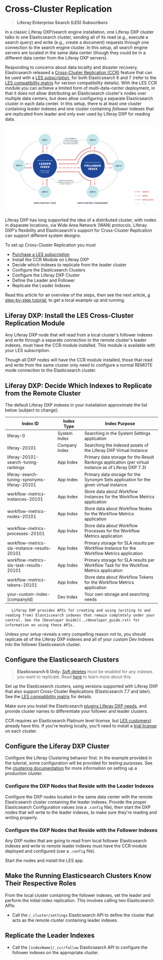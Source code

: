 # Cross-Cluster Replication

> **Liferay Enterprise Search (LES) Subscribers**

In a classic Liferay DXP/search engine installation, one Liferay DXP cluster talks to one Elasticsearch cluster, sending all of its read (e.g., execute a search query) and write (e.g., create a document) requests through one connection to the search engine cluster. In this setup, all search engine servers are located in the same data center (though they could be in a different data center from the Liferay DXP servers).

Responding to concerns about data locality and disaster recovery, Elasticsearch released a [Cross-Cluster Replication (CCR)](https://www.elastic.co/guide/en/elasticsearch/reference/current/xpack-ccr.html) feature that can be used with a [LES subscription](https://www.liferay.com/products/dxp/enterprise-search), for both Elasticsearch 6 and 7 (refer to the [LES compatibility matrix](https://www.liferay.com/compatibility-matrix/liferay-enterprise-search) for version compatibility details). With the LES CCR module you can achieve a limited form of multi-data-center deployment, in that it does not allow distributing an Elasticsearch cluster's nodes over multiple data centers, but does allow configuring a separate Elasticsearch cluster in each data center. In this setup, there is at least one cluster containing _leader_ indexes and one cluster containing _follower_ indexes that are replicated from leader and only ever used by Liferay DXP for reading data.

![With Cross-Cluster Replication, disparate data centers can hold synchronized Elasticsearch CLusters with Liferay DXP indexes.](./cross-cluster-replication/images/01.png)


Liferay DXP has long supported the idea of a distributed cluster, with nodes in disparate locations, via Wide Area Network (WAN) protocols. Liferay DXP's flexibility and Elasticsearch's support for Cross-Cluster Replication can support different system designs.

To set up Cross-Cluster Replication you must

- [Purchase a LES subscription](https://www.liferay.com/products/dxp/enterprise-search)
- Install the CCR Module on Liferay DXP
- Decide which indexes to replicate from the leader cluster
- Configure the Elasticsearch Clusters
- Configure the Liferay DXP Cluster
- Define the Leader and Follower
- Replicate the Leader Indexes

Read this article for an overview of the steps, then see the next article, [a step-by-step tutorial](./configuring-cross-cluster-replication.md), to get a local example up and running.

## Liferay DXP: Install the LES Cross-Cluster Replication Module

<!-- Does a docker container constitute a single node in a cluster? if so we'll need to instruct to use the mp app in control panel to install the ccr module into each dxp node that will use a read-only connection to the follower cluster. -->

Any Liferay DXP node that will read from a local cluster's follower indexes and write through a separate connection to the remote cluster's leader indexes, must have the CCR module installed. This module is available with your LES subscription.

Though all DXP nodes will have the CCR module installed, those that read and write from the same cluster only need to configure a normal REMOTE mode connection to the Elasticsearch cluster.

##  Liferay DXP: Decide Which Indexes to Replicate from the Remote Cluster

The default Liferay DXP indexes in your installation approximate the list below (subject to change):
<!-- This table is probably good info to include somewhere more central, not just in CCR docs -->

| Index ID                                      | Index Type    | Index Purpose |
| --------------------------------------------- | ------------- | ------------- |
| liferay-0                                     | System Index  | Searching in the System Settings application |
| liferay-20101                                 | Company Index | Searching the indexed assets of the Liferay DXP Virtual Instance |
| liferay-20101-search-tuning-rankings          | App Index     | Primary data storage for the Result Rankings application (per virtual instance as of Liferay DXP 7.3) |
| liferay-search-tuning-synonyms-liferay-20101  | App Index     | Primary data storage for the Synonym Sets application for the given virtual instance |
| workflow-metrics-instances-20101              | App Index     | Store data about Workflow Instances for the Workflow Metrics application |
| workflow-metrics-nodes-20101                  | App Index     | Store data about Workflow Nodes for the Workflow Metrics application |
| workflow-metrics-processes-20101              | App Index     | Store data about Workflow Processes for the Workflow Metrics application |
| workflow-metrics-sla-instance-results-20101   | App Index     | Primary storage for SLA results per Workflow Instance for the Workflow Metrics application |
| workflow-metrics-sla-task-results-20101       | App Index     | Primary storage for SLA results per Workflow Task for the Workflow Metrics application |
| workflow-metrics-tokens-20101                 | App Index     | Store data about Workflow Tokens for the Workflow Metrics application |
| your-custom-index-[companyId]                 | Dev Index     | Your own storage and searching needs |

```note::
   Liferay DXP provides APIs for creating and using (writing to and reading from) Elasticsearch indexes that remain completely under your control. See the [Developer Guide](../developer_guide.rst) for information on using these APIs.
```

Unless your setup reveals a very compelling reason not to, you should replicate all of the Liferay DXP indexes and all of your custom Dev Indexes into the follower Elasticsearch cluster. 

## Configure the Elasticsearch Clusters

> **Elasticsearch 6 Only:** [Soft deletes](https://www.elastic.co/guide/en/elasticsearch/reference/6.7/ccr-requirements.html) must be enabled for any indexes you want to replicate. Read [here](./configuring-ccr-enabling-soft-deletes-on-elasticsearch-6.md) to learn more about this.

Set up the Elasticsearch clusters, using versions supported with Liferay DXP that also support Cross-Cluster Replications (Elasticsearch 7.7 and later). See the [LES compatibility matrix](https://help.liferay.com/hc/en-us/articles/360016511651-Liferay-Enterprise-Search-Compatibility-Matrix) for details.

Make sure you Install the Elasticsearch [plugins Liferay DXP needs](../installation/installing-elasticsearch.md), and provide cluster names to differentiate your follower and leader clusters.

CCR requires an Elasticsearch Platinum level license, but [LES customers](./introduction-to-les.md)) already have this. If you're testing locally, you'll need to install a [trial license](https://www.elastic.co/guide/en/elasticsearch/reference/7.x/start-trial.html) on each cluster.

## Configure the Liferay DXP Cluster 

Configure the Liferay Clustering behavior first. In the example provided in the tutorial, some configuration will be provided for testing purposes. See the [clustering documentation](../../installation-and-upgrades/setting-up-liferay-dxp/configuring-clustering-for-high-availability/01-introduction-to-clustering-liferay-dxp.md) for more information on setting up a production cluster.

### Configure the DXP Nodes that Reside with the Leader Indexes

Configure the DXP nodes located in the same data center with the remote Elasticsearch cluster containing the leader indexes. Provide the proper Elasticsearch Configuration values (via a `.config` file), then start the DXP nodes that will write to the leader indexes, to make sure they're reading and writing properly.

### Configure the DXP Nodes that Reside with the Follower Indexes

Any DXP nodes that are going to read from local follower Elasticsearch indexes and write to remote leader indexes must have the CCR module deployed and configured (use a `.config` file).

Start the nodes and install the LES app.

## Make the Running Elasticsearch Clusters Know Their Respective Roles

From the local cluster containing the follower indexes, set the leader and perform the initial index replication. This involves calling two Elasticsearch APIs:

- Call the `/_cluster/settings` Elasticsearch API to define the cluster that acts as the remote cluster containing leader indexes.

## Replicate the Leader Indexes

- Call the `[indexName]/_ccr/follow` Elasticsearch API to configure the follower indexes on the appropriate cluster.
